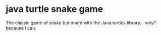 # java turtle snake game
 The classic game of snake but made with the Java turtles library... why? because I can.
